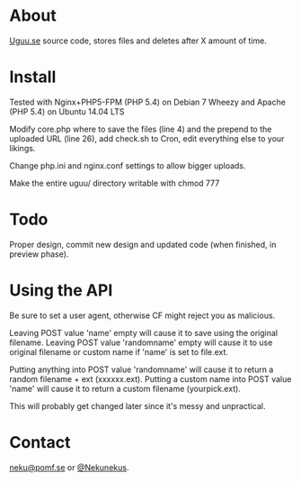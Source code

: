 # About
[Uguu.se](http://uguu.se) source code, stores files and deletes after X amount of time.

# Install
Tested with Nginx+PHP5-FPM (PHP 5.4) on Debian 7 Wheezy and Apache (PHP 5.4) on Ubuntu 14.04 LTS

Modify core.php where to save the files (line 4) and the prepend to the uploaded URL (line 26), add check.sh to Cron, edit everything else to your likings.

Change php.ini and nginx.conf settings to allow bigger uploads.

Make the entire uguu/ directory writable with chmod 777

# Todo

Proper design, commit new design and updated code (when finished, in preview phase).


# Using the API

  Be sure to set a user agent, otherwise CF might reject you as malicious.

  Leaving POST value 'name' empty will cause it to save using the original filename.
  Leaving POST value 'randomname' empty will cause it to use original filename or custom name if 'name' is set to file.ext.
  
  Putting anything into POST value 'randomname' will cause it to return a random filename + ext (xxxxxx.ext).
  Putting a custom name into POST value 'name' will cause it to return a custom filename (yourpick.ext).


This will probably get changed later since it's messy and unpractical.

# Contact

[neku@pomf.se](mailto:neku@pomf.se) or [@Nekunekus](https://twitter.com/nekunekus).
